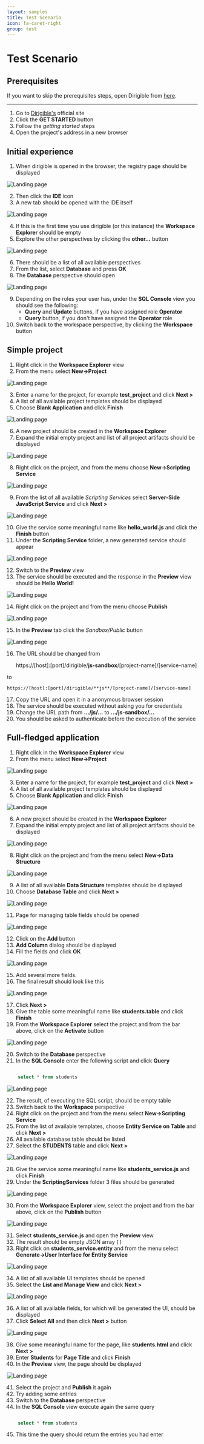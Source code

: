 ```yaml
---
layout: samples
title: Test Scenario
icon: fa-caret-right
group: test
---
```


Test Scenario
===

Prerequisites
---

If you want to skip the prerequisites steps, open Dirigible from [here](http://trial.dirigible.io).

---


1. Go to [Dirigible's](http://www.dirigible.io/) official site
2. Click the **GET STARTED** button
3. Follow the *getting started* steps
4. Open the project's address in a new browser

Initial experience
---

1. When dirigible is opened in the browser, the registry page should be displayed


![Landing page](images/test_scenario/1.png)


2. Then click the **IDE** icon
3. A new tab should be opened with the IDE itself


![Landing page](images/test_scenario/2.png)


4. If this is the first time you use dirigible (or this instance) the **Workspace Explorer** should be empty
5. Explore the other perspectives by clicking the **other...** button


![Landing page](images/test_scenario/3.png)


6. There should be a list of all available perspectives
7. From the list, select **Database** and press **OK**
8. The **Database** perspective should open


![Landing page](images/test_scenario/4.png)


9. Depending on the roles your user has, under the **SQL Console** view you should see the following:
	* **Query** and **Update** buttons, if you have assigned role **Operator**
	* **Query** button, if you don't have assigned the **Operator** role
10. Switch back to the workspace perspective, by clicking the **Workspace** button

Simple project
---

1. Right click in the **Workspace Explorer** view
2. From the menu select **New->Project**


![Landing page](images/test_scenario/5.png)


3. Enter a name for the project, for example **test_project** and click **Next >**
4. A list of all available project templates should be displayed
5. Choose **Blank Application** and click **Finish**


![Landing page](images/test_scenario/6.png)


6. A new project should be created in the **Workspace Explorer**
7. Expand the initial empty project and list of all project artifacts should be displayed


![Landing page](images/test_scenario/7.png)


8. Right click on the project, and from the menu choose **New->Scripting Service**


![Landing page](images/test_scenario/8.png)


9. From the list of all available *Scripting Services* select **Server-Side JavaScript Service** and click **Next >**


![Landing page](images/test_scenario/9.png)


10. Give the service some meaningful name like **hello_world.js** and click the **Finish** button
11. Under the **Scripting Service** folder, a new generated service should appear


![Landing page](images/test_scenario/10.png)


12. Switch to the **Preview** view
13. The service should be executed and the response in the **Preview** view should be **Hello World!**


![Landing page](images/test_scenario/11.png)


14. Right click on the project and from the menu choose **Publish**


![Landing page](images/test_scenario/12.png)


15. In the **Preview** tab click the *Sandbox/Public* button


![Landing page](images/test_scenario/13.png)


16. The URL should be changed from 

	https://[host]:[port]/dirigible/**js-sandbox**/[project-name]/[service-name]

to 

	https://[host]:[port]/dirigible/**js**/[project-name]/[service-name]

17. Copy the URL and open it in a anonymous browser session
18. The service should be executed without asking you for credentials
19. Change the URL path from **.../js/...** to **.../js-sandbox/...**
20. You should be asked to authenticate before the execution of the service

Full-fledged application
---

1. Right click in the **Workspace Explorer** view
2. From the menu select **New->Project**


![Landing page](images/test_scenario/5.png)


3. Enter a name for the project, for example **test_project** and click **Next >**
4. A list of all available project templates should be displayed
5. Choose **Blank Application** and click **Finish**


![Landing page](images/test_scenario/6.png)


6. A new project should be created in the **Workspace Explorer**
7. Expand the initial empty project and list of all project artifacts should be displayed


![Landing page](images/test_scenario/7.png)


8. Right click on the project and from the menu select **New->Data Structure**


![Landing page](images/test_scenario/14.png)


9. A list of all available **Data Structure** templates should be displayed
10. Choose **Database Table** and click **Next >**


![Landing page](images/test_scenario/15.png)


11. Page for managing table fields should be opened


![Landing page](images/test_scenario/16.png)


12. Click on the **Add** button
13. **Add Column** dialog should be displayed
14. Fill the fields and click **OK**


![Landing page](images/test_scenario/17.png)


15. Add several more fields.
16. The final result should look like this


![Landing page](images/test_scenario/18.png)


17. Click **Next >**
18. Give the table some meaningful name like **students.table** and click **Finish**
19. From the **Workspace Explorer** select the project and from the bar above, click on the **Activate** button


![Landing page](images/test_scenario/19.png)


20. Switch to the **Database** perspective
21. In the **SQL Console** enter the following script and click **Query**

```sql

	select * from students

```

![Landing page](images/test_scenario/20.png)


22. The result, of executing the SQL script, should be empty table
23. Switch back to the **Workspace** perspective
24. Right click on the project and from the menu select **New->Scripting Service**
25. From the list of available templates, choose **Entity Service on Table** and click **Next >**
26. All available database table should be listed
27. Select the **STUDENTS** table and click **Next >**


![Landing page](images/test_scenario/21.png)


28. Give the service some meaningful name like **students_service.js** and click **Finish**
29. Under the **ScriptingServices** folder 3 files should be generated


![Landing page](images/test_scenario/22.png)


30. From the **Workspace Explorer** view, select the project and from the bar above, click on the **Publish** button


![Landing page](images/test_scenario/23.png)


31. Select **students_service.js** and open the **Preview** view
32. The result should be empty JSON array `[]`
33. Right click on **students_service.entity** and from the menu select **Generate->User Interface for Entity Service**


![Landing page](images/test_scenario/24.png)


34. A list of all available UI templates should be opened
35. Select the **List and Manage View** and click **Next >**


![Landing page](images/test_scenario/25.png)


36. A list of all available fields, for which will be generated the UI, should be displayed
37. Click **Select All** and then click **Next >** button


![Landing page](images/test_scenario/26.png)


38. Give some meaningful name for the page, like **students.html** and click **Next >**
39. Enter **Students** for **Page Title** and click **Finish**
40. In the **Preview** view, the page should be displayed


![Landing page](images/test_scenario/27.png)


41. Select the project and **Publish** it again
42. Try adding some entries
43. Switch to the **Database** perspective
44. In the **SQL Console** view execute again the same query
	
```sql

	select * from students

```
	
45. This time the query should return the entries you had enter

